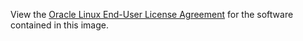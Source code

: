 View the [Oracle Linux End-User License Agreement](https://oss.oracle.com/ol6/EULA)
for the software contained in this image.
